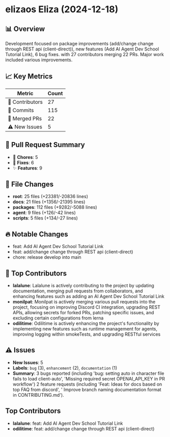 # elizaos Eliza (2024-12-18)
    
## 📊 Overview
Development focused on package improvements (add/change change through REST api (client-direct)), new features (Add AI Agent Dev School Tutorial Link), 6 bug fixes. with 27 contributors merging 22 PRs. Major work included various improvements.

## 📈 Key Metrics
| Metric | Count |
|---------|--------|
| 👥 Contributors | 27 |
| 📝 Commits | 115 |
| 🔄 Merged PRs | 22 |
| ⚠️ New Issues | 5 |

## 🔄 Pull Request Summary
- 🧹 **Chores**: 5
- 🐛 **Fixes**: 6
- ✨ **Features**: 9

## 📁 File Changes
- **root**: 25 files (+23381/-20836 lines)
- **docs**: 21 files (+1356/-21395 lines)
- **packages**: 112 files (+9282/-5088 lines)
- **agent**: 9 files (+126/-42 lines)
- **scripts**: 5 files (+134/-27 lines)

## 🔥 Notable Changes
- feat: Add AI Agent Dev School Tutorial Link
- feat: add/change change through REST api (client-direct)
- chore: release develop into main

## 👥 Top Contributors
- **lalalune**: Lalalune is actively contributing to the project by updating documentation, merging pull requests from collaborators, and enhancing features such as adding an AI Agent Dev School Tutorial Link
- **monilpat**: Monilpat is actively merging various pull requests into the project, focusing on improving Discord CI integration, upgrading REST APIs, allowing secrets for forked PRs, patching specific issues, and excluding certain configurations from lerna
- **odilitime**: Odilitime is actively enhancing the project's functionality by implementing new features such as runtime management for agents, improving logging within smokeTests, and upgrading RESTful services

## ⚠️ Issues
- **New Issues**: 5
- **Labels**: `bug` (3), `enhancement` (2), `documentation` (1)
- **Summary**: 3 bugs reported (including 'bug: setting auto in character file fails to load client-auto', 'Missing required secret OPENAI_API_KEY in PR workflow') 2 feature requests (including 'Feat: Ideas for docs based on top FAQ from discord', ' Improve branch naming documentation format in CONTRIBUTING.md').

## Top Contributors
- **lalalune**: feat: Add AI Agent Dev School Tutorial Link
- **odilitime**: feat: add/change change through REST api (client-direct)